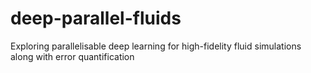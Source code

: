 # deep-parallel-fluids
Exploring parallelisable deep learning for high-fidelity fluid simulations along with error quantification
